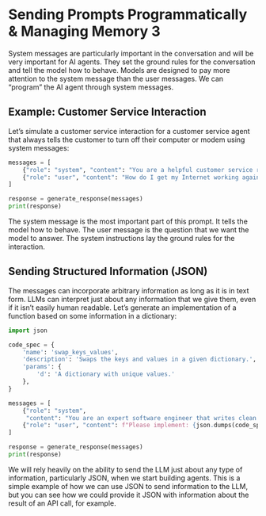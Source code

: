 
# Sending Prompts Programmatically & Managing Memory 3

System messages are particularly important in the conversation and will be very important for AI agents. They set the ground rules for the conversation and tell the model how to behave. Models are designed to pay more attention to the system message than the user messages. We can “program” the AI agent through system messages.

## Example: Customer Service Interaction

Let’s simulate a customer service interaction for a customer service agent that always tells the customer to turn off their computer or modem using system messages:

```python
messages = [
    {"role": "system", "content": "You are a helpful customer service representative. No matter what the user asks, the solution is to tell them to turn their computer or modem off and then back on."},
    {"role": "user", "content": "How do I get my Internet working again."}
]

response = generate_response(messages)
print(response)
````

The system message is the most important part of this prompt. It tells the model how to behave. The user message is the question that we want the model to answer. The system instructions lay the ground rules for the interaction.

## Sending Structured Information (JSON)

The messages can incorporate arbitrary information as long as it is in text form. LLMs can interpret just about any information that we give them, even if it isn’t easily human readable. Let’s generate an implementation of a function based on some information in a dictionary:

```python
import json

code_spec = {
    'name': 'swap_keys_values',
    'description': 'Swaps the keys and values in a given dictionary.',
    'params': {
        'd': 'A dictionary with unique values.'
    },
}

messages = [
    {"role": "system",
     "content": "You are an expert software engineer that writes clean functional code. You always document your functions."},
    {"role": "user", "content": f"Please implement: {json.dumps(code_spec)}"}
]

response = generate_response(messages)
print(response)
```

We will rely heavily on the ability to send the LLM just about any type of information, particularly JSON, when we start building agents. This is a simple example of how we can use JSON to send information to the LLM, but you can see how we could provide it JSON with information about the result of an API call, for example.

